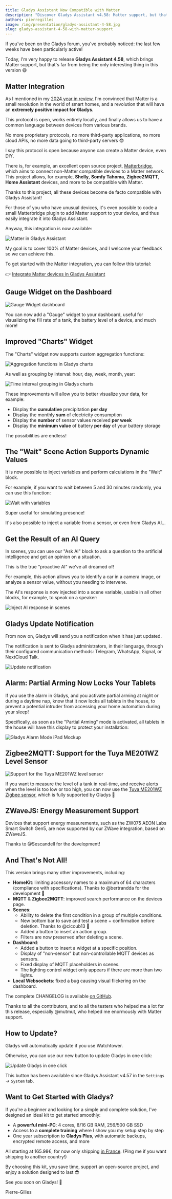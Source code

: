 ```yaml
---
title: Gladys Assistant Now Compatible with Matter
description: "Discover Gladys Assistant v4.58: Matter support, but that's not the only new feature!"
authors: pierregilles
image: /img/presentation/gladys-assistant-4-58.jpg
slug: gladys-assistant-4-58-with-matter-support
---
```


If you've been on the Gladys forum, you've probably noticed: the last few weeks have been particularly active!

Today, I'm very happy to release **Gladys Assistant 4.58**, which brings Matter support, but that's far from being the only interesting thing in this version 😄

<!--truncate-->

## Matter Integration

As I mentioned in my [2024 year in review](/blog/2024-year-in-review/), I'm convinced that Matter is a small revolution in the world of smart homes, and a revolution that will have an **extremely positive impact for Gladys**.

This protocol is open, works entirely locally, and finally allows us to have a common language between devices from various brands.

No more proprietary protocols, no more third-party applications, no more cloud APIs, no more data going to third-party servers 😎

I say this protocol is open because anyone can create a Matter device, even DIY.

There is, for example, an excellent open source project, [Matterbridge](https://github.com/Luligu/matterbridge), which aims to connect non-Matter compatible devices to a Matter network. This project allows, for example, **Shelly**, **Somfy Tahoma**, **Zigbee2MQTT**, **Home Assistant** devices, and more to be compatible with Matter.

Thanks to this project, all these devices become de facto compatible with Gladys Assistant!

For those of you who have unusual devices, it's even possible to code a small Matterbridge plugin to add Matter support to your device, and thus easily integrate it into Gladys Assistant.

Anyway, this integration is now available:

![Matter in Gladys Assistant](../static/img/articles/en/gladys-4-58/matter-devices.png)

My goal is to cover 100% of Matter devices, and I welcome your feedback so we can achieve this.

To get started with the Matter integration, you can follow this tutorial:

👉 [Integrate Matter devices in Gladys Assistant](/docs/integrations/matter/)

## Gauge Widget on the Dashboard

![Gauge Widget dashboard](../static/img/articles/en/gladys-4-58/gauge-widget.png)

You can now add a "Gauge" widget to your dashboard, useful for visualizing the fill rate of a tank, the battery level of a device, and much more!

## Improved "Charts" Widget

The "Charts" widget now supports custom aggregation functions:

![Aggregation functions in Gladys charts](../static/img/articles/en/gladys-4-58/chart-aggregate-functions.png)

As well as grouping by interval: hour, day, week, month, year:

![Time interval grouping in Gladys charts](../static/img/articles/en/gladys-4-58/chart-group-by.png)

These improvements will allow you to better visualize your data, for example:

- Display the **cumulative** precipitation **per day**
- Display the monthly **sum** of electricity consumption
- Display the **number** of sensor values received **per week**
- Display the **minimum value** of battery **per day** of your battery storage

The possibilities are endless!

## The "Wait" Scene Action Supports Dynamic Values

It is now possible to inject variables and perform calculations in the "Wait" block.

For example, if you want to wait between 5 and 30 minutes randomly, you can use this function:

![Wait with variables](../static/img/articles/en/gladys-4-58/random-wait-scenes.png)

Super useful for simulating presence!

It's also possible to inject a variable from a sensor, or even from Gladys AI...

## Get the Result of an AI Query

In scenes, you can use our "Ask AI" block to ask a question to the artificial intelligence and get an opinion on a situation.

This is the true "proactive AI" we've all dreamed of!

For example, this action allows you to identify a car in a camera image, or analyze a sensor value, without you needing to intervene.

The AI's response is now injected into a scene variable, usable in all other blocks, for example, to speak on a speaker:

![Inject AI response in scenes](../static/img/articles/en/gladys-4-58/use-ai-response-scene.png)

## Gladys Update Notification

From now on, Gladys will send you a notification when it has just updated.

The notification is sent to Gladys administrators, in their language, through their configured communication methods: Telegram, WhatsApp, Signal, or NextCloud Talk.

![Update notification](../static/img/articles/en/gladys-4-58/upgrade-notification.png)

## Alarm: Partial Arming Now Locks Your Tablets

If you use the alarm in Gladys, and you activate partial arming at night or during a daytime nap, know that it now locks all tablets in the house, to prevent a potential intruder from accessing your home automation during your sleep!

Specifically, as soon as the "Partial Arming" mode is activated, all tablets in the house will have this display to protect your installation:

![Gladys Alarm Mode iPad Mockup](../static/img/articles/en/gladys-4-30/alarm_ipad_mockup_en.png)

## Zigbee2MQTT: Support for the Tuya ME201WZ Level Sensor

![Support for the Tuya ME201WZ level sensor](../static/img/articles/en/gladys-4-58/moray-tuya-me201wz.jpg)

If you want to measure the level of a tank in real-time, and receive alerts when the level is too low or too high, you can now use the [Tuya ME201WZ Zigbee sensor](https://www.domadoo.fr/fr/produits-compatibles-jeedom/7616-moray-capteur-de-niveau-d-eau-liquide-carburant-zigbee-tuya-me201wz.html?domid=17), which is fully supported by Gladys 🙂

## ZWaveJS: Energy Measurement Support

Devices that support energy measurements, such as the ZW075 AEON Labs Smart Switch Gen5, are now supported by our ZWave integration, based on ZWaveJS.

Thanks to @Sescandell for the development!

## And That's Not All!

This version brings many other improvements, including:

- **HomeKit**: limiting accessory names to a maximum of 64 characters (compliance with specifications). Thanks to @bertrandda for the development 🙏
- **MQTT** & **Zigbee2MQTT**: improved search performance on the devices page.
- **Scenes**:
  - Ability to delete the first condition in a group of multiple conditions.
  - New bottom bar to save and test a scene + confirmation before deletion. Thanks to @cicoub13 🙏
  - Added a button to insert an action group.
  - Filters are now preserved after deleting a scene.
- **Dashboard**:
  - Added a button to insert a widget at a specific position.
  - Display of "non-sensor" but non-controllable MQTT devices as sensors.
  - Fixed display of MQTT placeholders in scenes.
  - The lighting control widget only appears if there are more than two lights.
- **Local Websockets**: fixed a bug causing visual flickering on the dashboard.

The complete CHANGELOG is available [on GitHub](https://github.com/GladysAssistant/Gladys/releases/tag/v4.58.0).

Thanks to all the contributors, and to all the testers who helped me a lot for this release, especially @mutmut, who helped me enormously with Matter support.

## How to Update?

Gladys will automatically update if you use Watchtower.

Otherwise, you can use our new button to update Gladys in one click:

![Update Gladys in one click](../static/img/articles/en/gladys-4-58/upgrade_gladys_one_click.png)

This button has been available since Gladys Assistant v4.57 in the `Settings` → `System` tab.

## Want to Get Started with Gladys?

If you're a beginner and looking for a simple and complete solution, I've designed an ideal kit to get started smoothly:

- A **powerful mini-PC**: 4 cores, 8/16 GB RAM, 256/500 GB SSD
- Access to a **complete training** where I show you my setup step by step
- One year subscription to **Gladys Plus**, with automatic backups, encrypted remote access, and more

All starting at 165.98€, for now only shipping [in France](https://gladysassistant.com/fr/starter-kit/).
(Ping me if you want shipping to another country!)

By choosing this kit, you save time, support an open-source project, and enjoy a solution designed to last 😎

See you soon on Gladys! 👋

Pierre-Gilles
